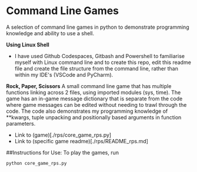 # Command Line Games

A selection of command line games in python to demonstrate programming knowledge and ability to use a shell.

**Using Linux Shell**
- I have used Github Codespaces, Gitbash and Powershell to familiarise myself with Linux command line and to create this repo, edit this readme file and create the file structure from the command line, rather than within my IDE's (VSCode and PyCharm).

**Rock, Paper, Scissors**
A small command line game that has multiple functions linking across 2 files, using imported modules (sys, time). The game has an in-game message dictionary that is separate from the code where game messages can be edited without needing to trawl through the code. The code also demonstrates my programming knowledge of **kwargs, tuple unpacking and positionally based arguments in function parameters.
- Link to (game)[./rps/core_game_rps.py]
- Link to (specific game readme)[./rps/README_rps.md]

##Instructions for Use:
To play the games, run
```bash
python core_game_rps.py
```

